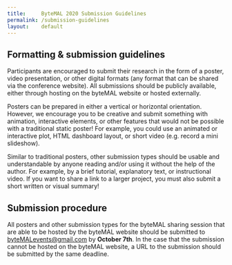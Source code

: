 ```yaml
---
title:     ByteMAL 2020 Submission Guidelines
permalink: /submission-guidelines
layout:    default
---
```


## Formatting & submission guidelines
Participants are encouraged to submit their research in the form of a poster, video presentation, or other digital formats (any format that can be shared via the conference website). All submissions should be publicly available, either through hosting on the byteMAL website or hosted externally. 

Posters can be prepared in either a vertical or horizontal orientation. However, we encourage you to be creative and submit something with animation, interactive elements, or other features that would not be possible with a traditional static poster! For example, you could use an animated or interactive plot, HTML dashboard layout, or short video (e.g. record a mini slideshow). 

Similar to traditional posters, other submission types should be usable and understandable by anyone reading and/or using it without the help of the author. For example, by a brief tutorial, explanatory text, or instructional video. If you want to share a link to a larger project, you must also submit a short written or visual summary!

## Submission procedure
All posters and other submission types for the byteMAL sharing session that are able to be hosted by the byteMAL website should be submitted to byteMALevents@gmail.com by **October 7th**. In the case that the submission cannot be hosted on the byteMAL website, a URL to the submission should be submitted by the same deadline.


